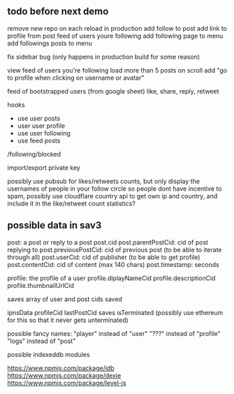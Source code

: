 todo before next demo
---------------------
remove new repo on each reload in production
add follow to post
add link to profile from post
feed of users youre following
add following page to menu
add followings posts to menu


fix sidebar bug (only happens in production build for some reason)

view feed of users you're following
load more than 5 posts on scroll
add "go to profile when clicking on username or avatar"

feed of bootstrapped users (from google sheet)
like, share, reply, retweet

hooks
  - use user posts
  - user user profile
  - use user following
  - use feed posts
  
/following/blocked

import/export private key

possibly use pubsub for likes/retweets counts, but only display the usernames of people in your follow circle so people dont have incentive to spam, possibly use cloudflare country api to get own ip and country, and include it in the like/retweet count statistics?


possible data in sav3
----
post: a post or reply to a post
post.cid
post.parentPostCid: cid of post replying to
post.previousPostCid: cid of previous post (to be able to iterate through all)
post.userCid: cid of publisher (to be able to get profile)
post.contentCid: cid of content (max 140 chars)
post.timestamp: seconds

profile: the profile of a user
profile.diplayNameCid
profile.descriptionCid
profile.thumbnailUrlCid

saves
array of user and post cids saved

ipnsData
profileCid
lastPostCid
saves
isTerminated (possibly use ethereum for this so that it never gets unterminated)

possible fancy names: 
"player" instead of "user"
"???" instead of "profile"
"logs" instead of "post"

possible indexeddb modules

https://www.npmjs.com/package/idb
https://www.npmjs.com/package/dexie
https://www.npmjs.com/package/level-js

